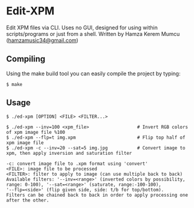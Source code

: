 # Edit-XPM
Edit XPM files via CLI. Uses no GUI, designed for 
using within scripts/programs or just from a shell.
Written by Hamza Kerem Mumcu (hamzamusic34@gmail.com)

## Compiling

Using the make build tool you can easily compile the project by typing:

    $ make

## Usage
    
    $ ./ed-xpm [OPTION] <FILE> <FILTER...>

    $ ./ed-xpm --inv=100 <xpm_file>                  # Invert RGB colors of xpm image file %100
    $ ./ed-xpm --flp=t img.xpm                       # Flip top half of xpm image file
    $ ./ed-xpm -c --inv=20 --sat=5 img.jpg           # Convert image to xpm, then apply inversion and saturation filter
    
    -c: convert image file to .xpm format using 'convert'
    <FILE>: image file to be processed
    <FILTER>: filter to apply to image (can use multiple back to back)
    Available filters: '--inv=<range>' (inverted colors by possibility, range: 0-100), '--sat=<range>' (saturate, range:-100-100),
    '--flp=<side>' (flip given side, side: t/b for top/bottom).
    Filters can be chained back to back in order to apply processing one after the other.
